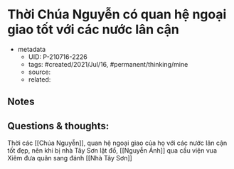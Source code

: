 ---
---

# Thời Chúa Nguyễn có quan hệ ngoại giao tốt  với các nước lân cận

- metadata
	- UID: P-210716-2226
	- tags: #created/2021/Jul/16, #permanent/thinking/mine 
	- source: 
	- related: 

## Notes


## Questions & thoughts:
Thời các [[Chúa Nguyễn]], quan hệ ngoại giao của họ với các nước lân cận tốt đẹp, nên khi bị nhà Tây Sơn lật đổ, [[Nguyễn Ánh]] qua cầu viện vua Xiêm đưa quân sang đánh [[Nhà Tây Sơn]]
